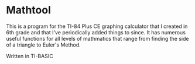 # Mathtool
This is a program for the TI-84 Plus CE graphing calculator that I created in 6th grade and that I've periodically added things to since. It has numerous useful functions for all levels of mathmatics that range from finding the side of a triangle to Euler's Method. 

Written in TI-BASIC
